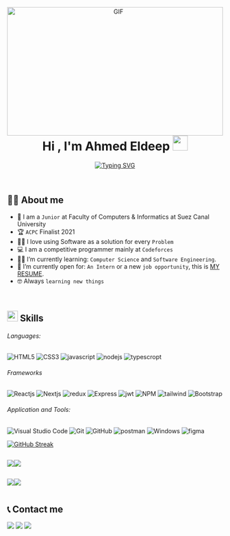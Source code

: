 <a target="_blank" align="center">
  <img align="right" top="500" height="300" width="100%" alt="GIF" src="https://media.giphy.com/media/SWoSkN6DxTszqIKEqv/giphy.gif">
</a>
<h1 align="center">Hi , I'm Ahmed Eldeep <img src="https://media.giphy.com/media/hvRJCLFzcasrR4ia7z/giphy.gif" width="35">
</h1>
<p align="center">
<a href="https://git.io/typing-svg"><img src="https://readme-typing-svg.herokuapp.com?font=Fira+Code&size=22&duration=3500&pause=500&color=702CF8&width=435&lines=I'm++a+Frontend+Developer;I+Always+Love+To+Learn+Everything+New;I'm+Freelancer" alt="Typing SVG" /></a>
</p>
<br>


## :sassy_man: About me

- :school: I am a `Junior` at Faculty of Computers & Informatics at Suez Canal University
- :trophy: `ACPC` Finalist 2021
- :technologist: I love using Software as a solution for every `Problem`
- :computer: I am a competitive programmer mainly at `Codeforces`
- :student: I’m currently learning: `Computer Science` and `Software Engineering`.
- :thinking: I’m currently open for: `An Intern` or a new `job opportunity`, this is [MY RESUME](https://drive.google.com/file/d/1gdiny_4f5TVbSdfyAQxokLMMrBTi054P/view?usp=sharing).
- :nerd_face: Always `learning new things`

<br>

<h3 align="left">

## <img src="https://media2.giphy.com/media/QssGEmpkyEOhBCb7e1/giphy.gif?cid=ecf05e47a0n3gi1bfqntqmob8g9aid1oyj2wr3ds3mg700bl&rid=giphy.gif" width ="25"><b> Skills</b>

<p align="center">

###### Languages:

![HTML5](https://img.shields.io/badge/html5-%23E34F26.svg?style=for-the-badge&logo=html5&logoColor=white)
![CSS3](https://img.shields.io/badge/css3-%231572B6.svg?style=for-the-badge&logo=css3&logoColor=white)
![javascript](https://img.shields.io/badge/javascript%20-%23323330.svg?&style=for-the-badge&logo=javascript&logoColor=%23F7DF1E)
![nodejs](https://img.shields.io/badge/node.js%20-%2343853D.svg?&style=for-the-badge&logo=node.js&logoColor=white)
![typescropt](https://img.shields.io/badge/TypeScript-007ACC?style=for-the-badge&logo=typescript&logoColor=white)

###### Frameworks

![Reactjs](https://img.shields.io/badge/react%20-%2320232a.svg?&style=for-the-badge&logo=react&logoColor=%2361DAFB)
![Nextjs](https://img.shields.io/badge/next.js-000000?style=for-the-badge&logo=nextdotjs&logoColor=white)
![redux](https://img.shields.io/badge/Redux-593D88?style=for-the-badge&logo=redux&logoColor=white)
![Express](https://img.shields.io/badge/Express.js-000000?style=for-the-badge&logo=express&logoColor=white)
![jwt](https://img.shields.io/badge/JWT-000000?style=for-the-badge&logo=JSON%20web%20tokens&logoColor=white)
![NPM](https://img.shields.io/badge/npm-CB3837?style=for-the-badge&logo=npm&logoColor=white)
![tailwind](https://img.shields.io/badge/Tailwind_CSS-38B2AC?style=for-the-badge&logo=tailwind-css&logoColor=white)
![Bootstrap](https://img.shields.io/badge/bootstrap%20-%23563D7C.svg?&style=for-the-badge&logo=bootstrap&logoColor=white)

###### Application and Tools:

![Visual Studio Code](https://img.shields.io/badge/Visual%20Studio%20Code-0078d7.svg?style=for-the-badge&logo=visual-studio-code&logoColor=white)
![Git](https://img.shields.io/badge/git-%23F05033.svg?style=for-the-badge&logo=git&logoColor=white)
![GitHub](https://img.shields.io/badge/github-%23121011.svg?style=for-the-badge&logo=github&logoColor=white)
![postman](https://img.shields.io/badge/Postman-FF6C37?style=for-the-badge&logo=Postman&logoColor=white)
![Windows](https://img.shields.io/badge/Windows-0078D6?style=for-the-badge&logo=windows&logoColor=white)
![figma](https://img.shields.io/badge/figma-35495E?style=for-the-badge&logo=figma&logoColor=1abcfe)

</p>

[![GitHub Streak](https://github-readme-streak-stats.herokuapp.com?user=ahmedeldeep28&theme=dark)](https://git.io/streak-stats)

<div style="display:flex">

![](http://github-profile-summary-cards.vercel.app/api/cards/repos-per-language?username=ahmedeldeep28&theme=nord_dark)

![](http://github-profile-summary-cards.vercel.app/api/cards/most-commit-language?username=ahmedeldeep28&theme=nord_dark)

</div>

<div style="display:flex">

![](http://github-profile-summary-cards.vercel.app/api/cards/stats?username=ahmedeldeep28&theme=nord_dark)

![](http://github-profile-summary-cards.vercel.app/api/cards/productive-time?username=ahmedeldeep28&theme=nord_dark&utcOffset=8)


</div>




## :telephone_receiver: Contact me
<p dir="auto">
  <a href="https://www.linkedin.com/in/ahmednageebmahmoud/" rel="nofollow"><img src="https://camo.githubusercontent.com/b5cba5ee7584425a57208ff8d3cfc338a3bddc1046ef8a092aaa26f20902413e/68747470733a2f2f696d672e736869656c64732e696f2f62616467652f6c696e6b6564696e2d3030373742352e7376673f7374796c653d666f722d7468652d6261646765266c6f676f3d6c696e6b6564696e266c6f676f436f6c6f723d666666666666" data-canonical-src="https://img.shields.io/badge/linkedin-0077B5.svg?style=for-the-badge&amp;logo=linkedin&amp;logoColor=ffffff" style="max-width: 100%;"></a>
   <a href="https://www.facebook.com/AhmedNageebMahmoud/" rel="nofollow"><img src="https://camo.githubusercontent.com/6af8fa17fa7c95d44e4ddd01bca82c16a0955206a8daad157606f2d39368169b/68747470733a2f2f696d672e736869656c64732e696f2f62616467652f66616365626f6f6b2d3162373465342e7376673f7374796c653d666f722d7468652d6261646765266c6f676f3d66616365626f6f6b266c6f676f436f6c6f723d666666666666" data-canonical-src="https://img.shields.io/badge/facebook-1b74e4.svg?style=for-the-badge&amp;logo=facebook&amp;logoColor=ffffff" style="max-width: 100%;"></a>
   <a href="https://api.whatsapp.com/send?phone=201551734799" rel="nofollow"><img src="https://camo.githubusercontent.com/1d20353160d939759fddbede8d6de7019205a6476228eac37e01445fde32d935/68747470733a2f2f696d672e736869656c64732e696f2f62616467652f77686174736170702d3945463139442e7376673f7374796c653d666f722d7468652d6261646765266c6f676f3d7768617473617070266c6f676f436f6c6f723d2366666666" data-canonical-src="https://img.shields.io/badge/whatsapp-9EF19D.svg?style=for-the-badge&amp;logo=whatsapp&amp;logoColor=#ffff" style="max-width: 100%;"></a>
</p>




